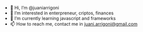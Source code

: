 - 👋 Hi, I’m @juaniarrigoni
- 👀 I’m interested in enterpreneur, criptos, finances
- 🌱 I’m currently learning javascript and frameworks
- 📫 How to reach me, contact me in juani.arrigoni@gmail.com

<!---
juaniarrigoni/juaniarrigoni is a ✨ special ✨ repository because its `README.md` (this file) appears on your GitHub profile.
You can click the Preview link to take a look at your changes.
--->
